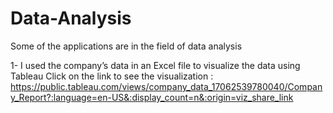 # Data-Analysis
Some of the applications are in the field of data analysis

1- I used the company’s data in an Excel file to visualize the data using Tableau
Click on the link to see the visualization : https://public.tableau.com/views/company_data_17062539780040/Company_Report?:language=en-US&:display_count=n&:origin=viz_share_link
